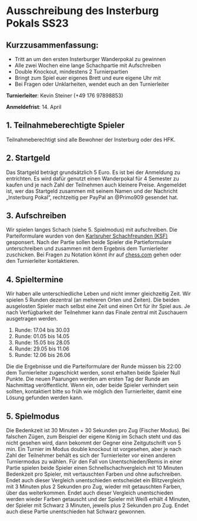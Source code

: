 # Ausschreibung des Insterburg Pokals SS23

## Kurzzusammenfassung:

* Tritt an um den ersten Insterburger Wanderpokal zu gewinnen
* Alle zwei Wochen eine lange Schachpartie mit Aufschreiben
* Double Knockout, mindestens 2 Turnierpartien
* Bringt zum Spiel euer eigenes Brett und eure eigene Uhr mit
* Bei Fragen oder Unklarheiten, wendet euch an den Turnierleiter

**Turnierleiter**: Kevin Steiner (+49 176 97898853)

**Anmeldefrist**: 14. April


## 1. Teilnahmeberechtigte Spieler
Teilnahmeberechtigt sind alle Bewohner der Insterburg oder des HFK.

## 2. Startgeld
Das Startgeld beträgt grundsätzlich 5 Euro. Es ist bei der Anmeldung zu entrichten. Es wird dafür genutzt einen Wanderpokal für 4 Semester zu kaufen und je nach Zahl der Teilnehmen auch kleinere Preise. Angemeldet ist, wer das Startgeld zusammen mit seinem Namen und der Nachricht „Insterburg Pokal“, rechtzeitig per PayPal an @Primo909 gesendet hat.

## 3. Aufschreiben
Wir spielen langes Schach (siehe 5. Spielmodus) mit aufschreiben. Die Parteiformulare wurden von den [Karlsruher Schachfreunden (KSF)](https://www.ksf1853.de/) gesponsert. Nach der Partie sollen beide Spieler die Partieformulare unterschreiben und zusammen mit dem Ergebnis dem Turnierleiter zuschicken. Bei Fragen zu Notation könnt ihr auf [chess.com](https://www.chess.com/de/terms/schach-notation#readalgebraic) gehen oder den Turnierleiter kontaktieren.

## 4. Spieltermine
Wir haben alle unterschiedliche Leben und nicht immer gleichzeitig Zeit. Wir spielen 5 Runden dezentral (an mehreren Orten und Zeiten). Die beiden ausgelosten Spieler mach selbst eine Zeit und einen Ort für ihr Spiel aus. Je nach Verfügbarkeit der Teilnehmer kann das Finale zentral mit Zuschauern ausgetragen werden.

1. Runde: 17.04 bis 30.03
2. Runde: 01.05 bis 14.05
3. Runde: 15.05 bis 28.05
4. Runde: 29.05 bis 11.06
5. Runde: 12.06 bis 26.06

Die die Ergebnisse und die Parteiformulare der Runde müssen bis 22:00 dem Turnierleiter zugeschickt werden, sonst erhalten beide Spieler Null Punkte. Die neuen Paarungen werden am ersten Tag der Runde am Nachmittag veröffentlicht. Wenn ein, oder beide Spieler verhindert sein sollten, kontaktiert bitte so früh wie möglich den Turnierleiter, damit eine Lösung gefunden werden kann.

## 5. Spielmodus
Die Bedenkzeit ist 30 Minuten + 30 Sekunden pro Zug (Fischer Modus). Bei falschen Zügen, zum Beispiel der eigene König im Schach steht und das nicht gesehen wird, dann bekommt der Gegner eine Zeitgutschrift von 5 min.
Ein Turnier im Modus double knockout ist vorgesehen, aber je nach Zahl der Teilnehmer behält es sich der Turnierleiter vor einen anderen Turniermodus zu wählen.
Für den Fall von Unentschieden/Remis in einer Partie spielen beide Spieler einen Schnellschachvergleich mit 10 Minuten Bedenkzeit pro Spieler, mit vertauschten Farben und ohne aufschreiben. 
Endet auch dieser Vergleich unentschieden entscheidet ein Blitzvergleich mit 3 Minuten plus 2 Sekunden pro Zug, wieder mit getauschten Farben, über das weiterkommen.
Endet auch dieser Vergleich unentschieden werden wieder Farben getauscht und der Spieler mit Weiß erhält 4 Minuten, der Spieler mit Schwarz 3 Minuten, jeweils plus 2 Sekunden pro Zug. Endet auch diese Partie unentschieden hat Schwarz gewonnen.





